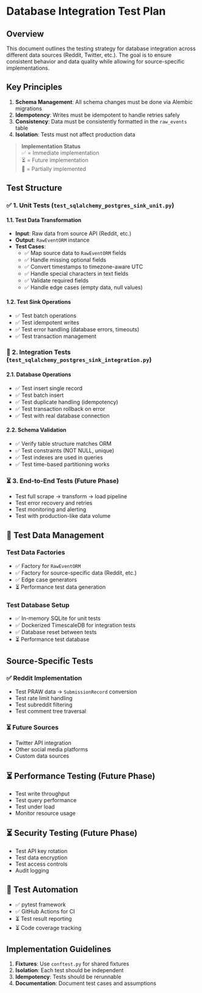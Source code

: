 # Database Integration Test Plan

## Overview
This document outlines the testing strategy for database integration across different data sources (Reddit, Twitter, etc.). The goal is to ensure consistent behavior and data quality while allowing for source-specific implementations.

## Key Principles
1. **Schema Management**: All schema changes must be done via Alembic migrations
2. **Idempotency**: Writes must be idempotent to handle retries safely
3. **Consistency**: Data must be consistently formatted in the `raw_events` table
4. **Isolation**: Tests must not affect production data

> **Implementation Status**  
> ✅ = Immediate implementation  
> ⏳ = Future implementation  
> 🔄 = Partially implemented  

## Test Structure

### ✅ 1. Unit Tests (`test_sqlalchemy_postgres_sink_unit.py`)

#### 1.1. Test Data Transformation
- **Input**: Raw data from source API (Reddit, etc.)
- **Output**: `RawEventORM` instance
- **Test Cases**:
  - ✅ Map source data to `RawEventORM` fields
  - ✅ Handle missing optional fields
  - ✅ Convert timestamps to timezone-aware UTC
  - ✅ Handle special characters in text fields
  - ✅ Validate required fields
  - ✅ Handle edge cases (empty data, null values)

#### 1.2. Test Sink Operations
- ✅ Test batch operations
- ✅ Test idempotent writes
- ✅ Test error handling (database errors, timeouts)
- ✅ Test transaction management

### 🔄 2. Integration Tests (`test_sqlalchemy_postgres_sink_integration.py`)

#### 2.1. Database Operations
- ✅ Test insert single record
- ✅ Test batch insert
- ✅ Test duplicate handling (idempotency)
- ✅ Test transaction rollback on error
- ✅ Test with real database connection

#### 2.2. Schema Validation
- ✅ Verify table structure matches ORM
- ✅ Test constraints (NOT NULL, unique)
- ✅ Test indexes are used in queries
- ✅ Test time-based partitioning works

### ⏳ 3. End-to-End Tests (Future Phase)
- Test full scrape → transform → load pipeline
- Test error recovery and retries
- Test monitoring and alerting
- Test with production-like data volume

## 🔄 Test Data Management

### Test Data Factories
- ✅ Factory for `RawEventORM`
- ✅ Factory for source-specific data (Reddit, etc.)
- ✅ Edge case generators
- ⏳ Performance test data generation

### Test Database Setup
- ✅ In-memory SQLite for unit tests
- ✅ Dockerized TimescaleDB for integration tests
- ✅ Database reset between tests
- ⏳ Performance test database

## Source-Specific Tests

### ✅ Reddit Implementation
- Test PRAW data → `SubmissionRecord` conversion
- Test rate limit handling
- Test subreddit filtering
- Test comment tree traversal

### ⏳ Future Sources
- Twitter API integration
- Other social media platforms
- Custom data sources

## ⏳ Performance Testing (Future Phase)
- Test write throughput
- Test query performance
- Test under load
- Monitor resource usage

## ⏳ Security Testing (Future Phase)
- Test API key rotation
- Test data encryption
- Test access controls
- Audit logging

## 🔄 Test Automation
- ✅ pytest framework
- ✅ GitHub Actions for CI
- ⏳ Test result reporting
- ⏳ Code coverage tracking

## Implementation Guidelines
1. **Fixtures**: Use `conftest.py` for shared fixtures
2. **Isolation**: Each test should be independent
3. **Idempotency**: Tests should be rerunnable
4. **Documentation**: Document test cases and assumptions
